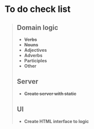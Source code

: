# To do check list
> ## Domain logic
> - ~~**Verbs**~~
> - ~~**Nouns**~~
> - **Adjectives**
> - **Adverbs**
> - **Participles**
> - **Other**
> ## Server
> - ~~**Create server with static**~~
> ## UI
> - **Create HTML interface to logic**
